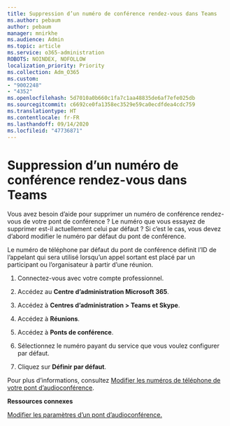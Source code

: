 ```yaml
---
title: Suppression d’un numéro de conférence rendez-vous dans Teams
ms.author: pebaum
author: pebaum
manager: mnirkhe
ms.audience: Admin
ms.topic: article
ms.service: o365-administration
ROBOTS: NOINDEX, NOFOLLOW
localization_priority: Priority
ms.collection: Adm_O365
ms.custom:
- "9002248"
- "4352"
ms.openlocfilehash: 5d7010a0b660c1fa7c1aa48835de6af7efe025db
ms.sourcegitcommit: c6692ce0fa1358ec3529e59ca0ecdfdea4cdc759
ms.translationtype: HT
ms.contentlocale: fr-FR
ms.lasthandoff: 09/14/2020
ms.locfileid: "47736871"
---
```

# <a name="teams-dial-in-conferencing-number-removal"></a>Suppression d’un numéro de conférence rendez-vous dans Teams

Vous avez besoin d’aide pour supprimer un numéro de conférence rendez-vous de votre pont de conférence ? Le numéro que vous essayez de supprimer est-il actuellement celui par défaut ? Si c’est le cas, vous devez d’abord modifier le numéro par défaut du pont de conférence.

Le numéro de téléphone par défaut du pont de conférence définit l’ID de l’appelant qui sera utilisé lorsqu’un appel sortant est placé par un participant ou l’organisateur à partir d’une réunion.

1. Connectez-vous avec votre compte professionnel.

2. Accédez au **Centre d’administration Microsoft 365**.

3. Accédez à **Centres d’administration > Teams et Skype**.

4. Accédez à **Réunions**.

5. Accédez à **Ponts de conférence**.

6. Sélectionnez le numéro payant du service que vous voulez configurer par défaut.

7. Cliquez sur **Définir par défaut**.

Pour plus d’informations, consultez [Modifier les numéros de téléphone de votre pont d’audioconférence](https://docs.microsoft.com/microsoftteams/change-the-phone-numbers-on-your-audio-conferencing-bridge).

**Ressources connexes**

[Modifier les paramètres d’un pont d’audioconférence.](https://docs.microsoft.com/microsoftteams/change-the-settings-for-an-audio-conferencing-bridge)
